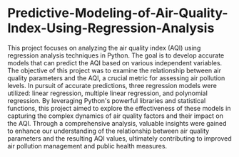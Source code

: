 # Predictive-Modeling-of-Air-Quality-Index-Using-Regression-Analysis
This project focuses on analyzing the air quality index (AQI) using regression analysis techniques in Python. The goal is to develop accurate models that can predict the AQI based on various independent variables. The objective of this project was to examine the relationship between air quality parameters and the AQI, a crucial metric for assessing air pollution levels. In pursuit of accurate predictions, three regression models were utilized: linear regression, multiple linear regression, and polynomial regression. By leveraging Python's powerful libraries and statistical functions, this project aimed to explore the effectiveness of these models in capturing the complex dynamics of air quality factors and their impact on the AQI. Through a comprehensive analysis, valuable insights were gained to enhance our understanding of the relationship between air quality parameters and the resulting AQI values, ultimately contributing to improved air pollution management and public health measures.
